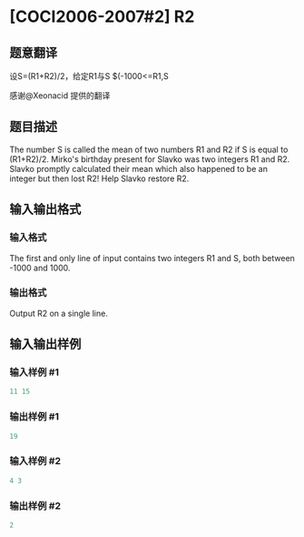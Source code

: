 # [COCI2006-2007#2] R2

## 题意翻译

设S=(R1+R2)/2，给定R1与S $(-1000<=R1,S

感谢@Xeonacid 提供的翻译

## 题目描述

The number S is called the mean of two numbers R1 and R2 if S is equal to (R1+R2)/2. Mirko's birthday present for Slavko was two integers R1 and R2. Slavko promptly calculated their mean which also happened to be an integer but then lost R2! Help Slavko restore R2.

## 输入输出格式

### 输入格式

The first and only line of input contains two integers R1 and S, both between -1000 and 1000.

### 输出格式

Output R2 on a single line.

## 输入输出样例

### 输入样例 #1

```cpp
11 15
```


### 输出样例 #1

```cpp
19
```


### 输入样例 #2

```cpp
4 3
```


### 输出样例 #2

```cpp
2
```


